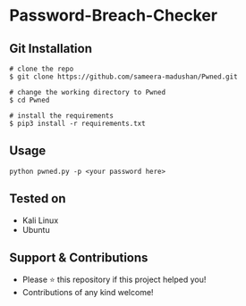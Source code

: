 # Password-Breach-Checker
## Git Installation
```
# clone the repo
$ git clone https://github.com/sameera-madushan/Pwned.git

# change the working directory to Pwned
$ cd Pwned

# install the requirements
$ pip3 install -r requirements.txt
```

## Usage

```
python pwned.py -p <your password here>
```

## Tested on
- Kali Linux 
- Ubuntu

## Support & Contributions
- Please ⭐️ this repository if this project helped you!
- Contributions of any kind welcome!
